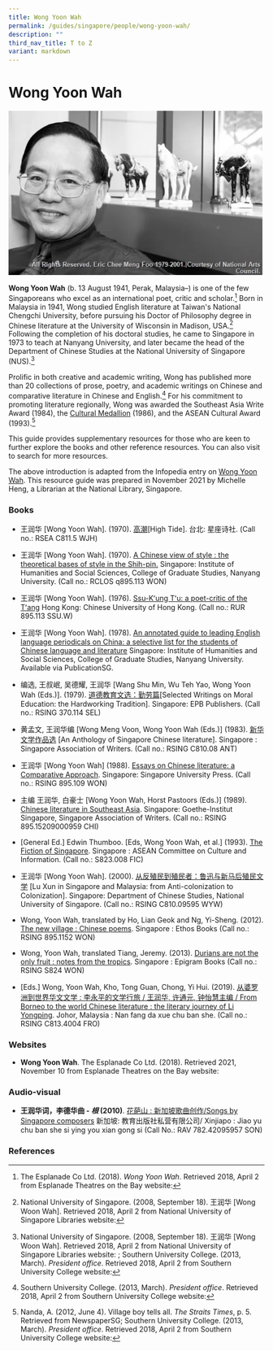 ```yaml
---
title: Wong Yoon Wah
permalink: /guides/singapore/people/wong-yoon-wah/
description: ""
third_nav_title: T to Z
variant: markdown
---
```

# Wong Yoon Wah

<img style="width:500px;" alt="Wong Yoon Wah image" src="/images/arts/soar/CMR_Wong_Yoon_Wah.jpg">

**Wong Yoon Wah** (b. 13 August 1941, Perak, Malaysia–) is one of the few Singaporeans who excel as an international poet, critic and scholar.[^1] Born in Malaysia in 1941, Wong studied English literature at Taiwan's National Chengchi University, before pursuing his Doctor of Philosophy degree in Chinese literature at the University of Wisconsin in Madison, USA.[^4] Following the completion of his doctoral studies, he came to Singapore in 1973 to teach at Nanyang University, and later became the head of the Department of Chinese Studies at the National University of Singapore (NUS).[^5] 

Prolific in both creative and academic writing, Wong has published more than 20 collections of prose, poetry, and academic writings on Chinese and comparative literature in Chinese and English.[^2] For his commitment to promoting literature regionally, Wong was awarded the Southeast Asia Write Award (1984), the [Cultural Medallion](https://www.nlb.gov.sg/main/article-detail?cmsuuid=4acba74f-e6ee-4756-893d-914f6cf70c6d) (1986), and the ASEAN Cultural Award (1993).[^3]

[^1]: The Esplanade Co Ltd. (2018). *Wong Yoon Wah*. Retrieved 2018, April 2 from Esplanade Theatres on the Bay website: 

[^2]: Southern University College. (2013, March). *President office*. Retrieved 2018, April 2 from Southern University College website: 

[^3]: Nanda, A. (2012, June 4). Village boy tells all. *The Straits Times*, p. 5. Retrieved from NewspaperSG; Southern University College. (2013, March). *President office*. Retrieved 2018, April 2 from Southern University College website: 

[^4]: National University of Singapore. (2008, September 18). 王润华 [Wong Woon Wah]. Retrieved 2018, April 2 from National University of Singapore Libraries website: 

[^5]: National University of Singapore. (2008, September 18). 王润华 [Wong Woon Wah]. Retrieved 2018, April 2 from National University of Singapore Libraries website: ; Southern University College. (2013, March). *President office*. Retrieved 2018, April 2 from Southern University College website: 

This guide provides supplementary resources for those who are keen to further explore the books and other reference resources. You can also visit  to search for more resources.

The above introduction is adapted from the Infopedia entry on [Wong Yoon Wah](https://www.nlb.gov.sg/main/article-detail?cmsuuid=4b62d3cb-8d6e-47f6-a6fd-3906763a529e). This resource guide was prepared in November 2021 by Michelle Heng, a Librarian at the National Library, Singapore.

### Books

- 王润华  [Wong Yoon Wah]. (1970). [高潮](https://catalogue.nlb.gov.sg/search/card?recordId=84564252)[High Tide].  台北:  星座诗社. (Call no.:  RSEA C811.5 WJH)

- 王润华  [Wong Yoon Wah]. (1970). [A Chinese view of style : the theoretical bases of style in the Shih-pin.](https://catalogue.nlb.gov.sg/search/card?recordId=4981816) Singapore: Institute of Humanities and Social Sciences, College of Graduate Studies, Nanyang University. (Call no.:  RCLOS q895.113 WON)

- 王润华  [Wong Yoon Wah]. (1976). [Ssu-Kʻung Tʻu: a poet-critic of the Tʻang](https://catalogue.nlb.gov.sg/search/card?recordId=870042) Hong Kong: Chinese University of Hong Kong. (Call no.:  RUR 895.113 SSU.W)

- 王润华  [Wong Yoon Wah]. (1978). [An annotated guide to leading English language periodicals on China: a selective list for the students of Chinese language and literature](https://catalogue.nlb.gov.sg/search/card?recordId=4585443) Singapore: Institute of Humanities and Social Sciences, College of Graduate Studies, Nanyang University. Available via PublicationSG.

- 编选, 王叔岷, 吴德耀, 王润华  [Wang Shu Min, Wu Teh Yao, Wong Yoon Wah (Eds.)]. (1979). [道德教育文选：勤劳篇](https://catalogue.nlb.gov.sg/search/card?recordId=84452403)[Selected Writings on Moral Education: the Hardworking Tradition]. Singapore: EPB Publishers. (Call no.:  RSING 370.114 SEL)

- 黄孟文, 王润华编  [Wong Meng Voon, Wong Yoon Wah (Eds.)] (1983). [新华文学作品选](https://catalogue.nlb.gov.sg/search/card?recordId=84475280) [An Anthology of Singapore Chinese literature]. Singapore : Singapore Association of Writers. (Call no.:  RSING C810.08 ANT)

- 王润华  [Wong Yoon Wah] (1988). [Essays on Chinese literature: a Comparative Approach](https://catalogue.nlb.gov.sg/search/card?recordId=4880167). Singapore: Singapore University Press. (Call no.:  RSING 895.109 WON)
 
- 主编 王润华, 白豪士 [Wong Yoon Wah, Horst Pastoors (Eds.)] (1989). [Chinese literature in Southeast Asia](https://catalogue.nlb.gov.sg/search/card?recordId=5246334). Singapore: Goethe-Institut Singapore, Singapore Association of Writers. (Call no.:  RSING 895.15209000959 CHI)

- [General Ed.] Edwin Thumboo. [Eds, Wong Yoon Wah, et al.] (1993). [The Fiction of Singapore](https://catalogue.nlb.gov.sg/search/card?recordId=6536287). Singapore : ASEAN Committee on Culture and Information. (Call no.:  S823.008 FIC)

- 王润华  [Wong Yoon Wah]. (2000). [从反殖民到殖民者：鲁迅与新马后殖民文学](https://catalogue.nlb.gov.sg/search/card?recordId=10266261) [Lu Xun in Singapore and Malaysia: from Anti-colonization to Colonization]. Singapore: Department of Chinese Studies, National University of Singapore. (Call no.:  RSING C810.09595 WYW)

- Wong, Yoon Wah, translated by Ho, Lian Geok and Ng, Yi-Sheng. (2012). [The new village : Chinese poems](https://eservice.nlb.gov.sg/item_holding.aspx?bid=264944462). Singapore : Ethos Books (Call no.:  RSING 895.1152 WON)

- Wong, Yoon Wah,  translated Tiang, Jeremy. (2013). [Durians are not the only fruit : notes from the tropics](https://eservice.nlb.gov.sg/item_holding.aspx?bid=264946329). Singapore : Epigram Books (Call no.:  RSING S824 WON)

- [Eds.] Wong, Yoon Wah, Kho, Tong Guan, Chong, Yi Hui. (2019). [从婆罗洲到世界华文文学 : 李永平的文学行旅 / 王润华, 许通元, 钟怡慧主编 / From Borneo to the world Chinese literature : the literary journey of Li Yongping](https://eservice.nlb.gov.sg/item_holding.aspx?bid=264951247). Johor, Malaysia : Nan fang da xue chu ban she. (Call no.:  RSING C813.4004 FRO)

### Websites

- **Wong Yoon Wah**. The Esplanade Co Ltd. (2018).  Retrieved 2021, November 10 from Esplanade Theatres on the Bay website:  

### Audio-visual

- **王润华词，李德华曲 - *根*  (2010)**. 
[花葩山 : 新加坡歌曲创作/Songs by Singapore composers](https://eservice.nlb.gov.sg/item_holding.aspx?bid=264951247) 新加坡: 教育出版社私营有限公司/ Xinjiapo : Jiao yu chu ban she si ying you xian gong si  (Call No.: RAV 782.42095957 SON)

### References